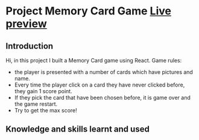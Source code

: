 # Project Memory Card Game [Live preview](https://lancedang64.github.io/project_memory-card/)

## Introduction

Hi, in this project I built a Memory Card game using React.
Game rules:

- the player is presented with a number of cards which have pictures and name.
- Every time the player click on a card they have never clicked before, they gain 1 score point.
- If they pick the card that have been chosen before, it is game over and the game restart.
- Try to get the max score!

## Knowledge and skills learnt and used
